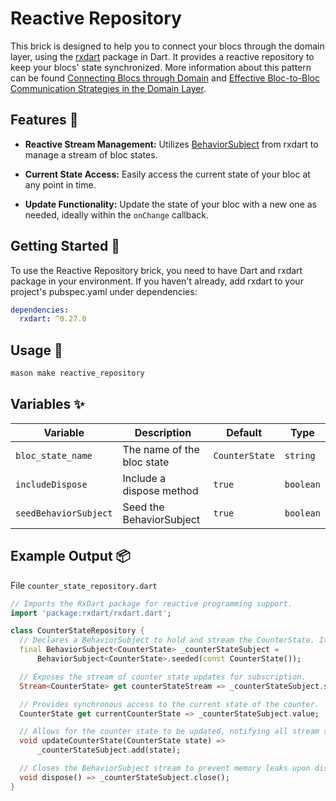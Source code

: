 # Reactive Repository

This brick is designed to help you to connect your blocs through the domain layer, using the [rxdart](https://pub.dev/packages/rxdart) package in Dart. It provides a reactive repository to keep your blocs' state synchronized. More information about this pattern can be found [Connecting Blocs through Domain](https://bloclibrary.dev/architecture/#connecting-blocs-through-domain) and [Effective Bloc-to-Bloc Communication Strategies in the Domain Layer](https://henryadu.hashnode.dev/effective-bloc-to-bloc-communication-strategies-in-the-domain-layer).

## Features 🌟

- **Reactive Stream Management:** Utilizes [BehaviorSubject](https://pub.dev/documentation/rxdart/latest/rx/BehaviorSubject-class.html) from rxdart to manage a stream of bloc states.

- **Current State Access:** Easily access the current state of your bloc at any point in time.
- **Update Functionality:** Update the state of your bloc with a new one as needed, ideally within the `onChange` callback.


## Getting Started 🚀

To use the Reactive Repository brick, you need to have Dart and rxdart package in your environment. If you haven't already, add rxdart to your project's pubspec.yaml under dependencies:

```yaml
dependencies:
  rxdart: ^0.27.0
```

## Usage 🎨

```bash
mason make reactive_repository
```

## Variables ✨

| Variable              | Description                 | Default        | Type     |
| -----------------     | --------------------------- | -------------- | -------- |
| `bloc_state_name`     | The name of the bloc state  | `CounterState` | `string` |
| `includeDispose`      | Include a dispose method    | `true`         | `boolean`|
| `seedBehaviorSubject` | Seed the BehaviorSubject    | `true`         | `boolean`|



## Example Output 📦

File `counter_state_repository.dart`

```dart
// Imports the RxDart package for reactive programming support.
import 'package:rxdart/rxdart.dart'; 

class CounterStateRepository {
  // Declares a BehaviorSubject to hold and stream the CounterState. It's seeded with an initial state.
  final BehaviorSubject<CounterState> _counterStateSubject =
      BehaviorSubject<CounterState>.seeded(const CounterState());

  // Exposes the stream of counter state updates for subscription.
  Stream<CounterState> get counterStateStream => _counterStateSubject.stream;

  // Provides synchronous access to the current state of the counter.
  CounterState get currentCounterState => _counterStateSubject.value;

  // Allows for the counter state to be updated, notifying all stream subscribers.
  void updateCounterState(CounterState state) =>
      _counterStateSubject.add(state);

  // Closes the BehaviorSubject stream to prevent memory leaks upon disposal.
  void dispose() => _counterStateSubject.close();
}
```


